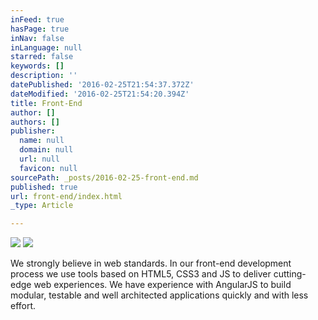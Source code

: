 ```yaml
---
inFeed: true
hasPage: true
inNav: false
inLanguage: null
starred: false
keywords: []
description: ''
datePublished: '2016-02-25T21:54:37.372Z'
dateModified: '2016-02-25T21:54:20.394Z'
title: Front-End
author: []
authors: []
publisher:
  name: null
  domain: null
  url: null
  favicon: null
sourcePath: _posts/2016-02-25-front-end.md
published: true
url: front-end/index.html
_type: Article

---
```

![](https://the-grid-user-content.s3-us-west-2.amazonaws.com/9c1a4f3d-2dec-4beb-a5a0-3ea48ddc9de4.png)
![](https://the-grid-user-content.s3-us-west-2.amazonaws.com/c0a15d13-0780-483b-a2e8-6786ddbaa3ca.png)

We strongly believe in web standards. In our front-end development process we use tools based on HTML5, CSS3 and JS to deliver cutting-edge web experiences. We have experience with AngularJS to build modular, testable and well architected applications quickly and with less effort.